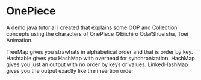 # OnePiece
A demo java tutorial I created that explains some OOP and Collection concepts using the characters of OnePiece ©Eiichiro Oda/Shueisha, Toei Animation.


TreeMap gives you strawhats in alphabetical order and that is order by key.
Hashtable gives you HashMap with overhead for synchronization. 
HashMap gives you just an output with no order by keys or values. 
LinkedHashMap gives you the output exactly like the insertion order
